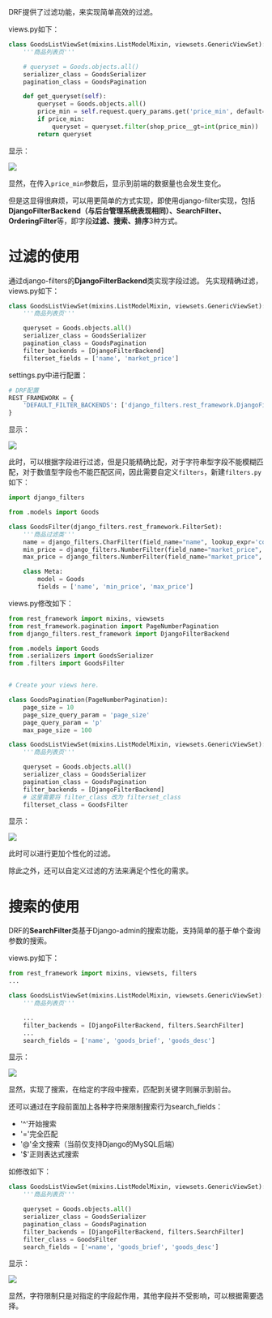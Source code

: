 DRF提供了过滤功能，来实现简单高效的过滤。

views.py如下：
```python
class GoodsListViewSet(mixins.ListModelMixin, viewsets.GenericViewSet):
    '''商品列表页'''

    # queryset = Goods.objects.all()
    serializer_class = GoodsSerializer
    pagination_class = GoodsPagination

    def get_queryset(self):
        queryset = Goods.objects.all()
        price_min = self.request.query_params.get('price_min', default=0)
        if price_min:
            queryset = queryset.filter(shop_price__gt=int(price_min))
        return queryset

```

显示：

![](https://img-blog.csdnimg.cn/20200725155149781.gif)


显然，在传入`price_min`参数后，显示到前端的数据量也会发生变化。

但是这显得很麻烦，可以用更简单的方式实现，即使用django-filter实现，包括**DjangoFilterBackend（与后台管理系统表现相同）、SearchFilter、OrderingFilter**等，即字段**过滤、搜索、排序**3种方式。

# 过滤的使用
通过django-filters的**DjangoFilterBackend**类实现字段过滤。
先实现精确过滤，views.py如下：

```python
class GoodsListViewSet(mixins.ListModelMixin, viewsets.GenericViewSet):
    '''商品列表页'''

    queryset = Goods.objects.all()
    serializer_class = GoodsSerializer
    pagination_class = GoodsPagination
    filter_backends = [DjangoFilterBackend]
    filterset_fields = ['name', 'market_price']

```

settings.py中进行配置：
```python
# DRF配置
REST_FRAMEWORK = {
    'DEFAULT_FILTER_BACKENDS': ['django_filters.rest_framework.DjangoFilterBackend']
}

```
显示：

![](https://img-blog.csdnimg.cn/20200725155239668.gif)


此时，可以根据字段进行过滤，但是只能精确比配，对于字符串型字段不能模糊匹配，对于数值型字段也不能匹配区间，因此需要自定义`filters`，新建`filters.py`如下：

```python
import django_filters

from .models import Goods

class GoodsFilter(django_filters.rest_framework.FilterSet):
    '''商品过滤类'''
    name = django_filters.CharFilter(field_name="name", lookup_expr='contains')
    min_price = django_filters.NumberFilter(field_name="market_price", lookup_expr='gte')
    max_price = django_filters.NumberFilter(field_name="market_price", lookup_expr='lte')

    class Meta:
        model = Goods
        fields = ['name', 'min_price', 'max_price']

```

views.py修改如下：

```python
from rest_framework import mixins, viewsets
from rest_framework.pagination import PageNumberPagination
from django_filters.rest_framework import DjangoFilterBackend

from .models import Goods
from .serializers import GoodsSerializer
from .filters import GoodsFilter


# Create your views here.

class GoodsPagination(PageNumberPagination):
    page_size = 10
    page_size_query_param = 'page_size'
    page_query_param = 'p'
    max_page_size = 100

class GoodsListViewSet(mixins.ListModelMixin, viewsets.GenericViewSet):
    '''商品列表页'''

    queryset = Goods.objects.all()
    serializer_class = GoodsSerializer
    pagination_class = GoodsPagination
    filter_backends = [DjangoFilterBackend]
    # 这里需要将 filter_class 改为 filterset_class
    filterset_class = GoodsFilter

```

显示：

![](https://img-blog.csdnimg.cn/20200725155256311.gif)

此时可以进行更加个性化的过滤。

除此之外，还可以自定义过滤的方法来满足个性化的需求。


# 搜索的使用
DRF的**SearchFilter**类基于Django-admin的搜索功能，支持简单的基于单个查询参数的搜索。

views.py如下：
```python
from rest_framework import mixins, viewsets, filters
...

class GoodsListViewSet(mixins.ListModelMixin, viewsets.GenericViewSet):
    '''商品列表页'''

    ...
    filter_backends = [DjangoFilterBackend, filters.SearchFilter]
    ...
    search_fields = ['name', 'goods_brief', 'goods_desc']

```

显示：

![](https://img-blog.csdnimg.cn/202007251553157.gif)

显然，实现了搜索，在给定的字段中搜索，匹配到关键字则展示到前台。

还可以通过在字段前面加上各种字符来限制搜索行为search_fields：

- '^'开始搜索
- '='完全匹配
- '@'全文搜索（当前仅支持Django的MySQL后端）
- '$'正则表达式搜索

如修改如下：

```python
class GoodsListViewSet(mixins.ListModelMixin, viewsets.GenericViewSet):
    '''商品列表页'''

    queryset = Goods.objects.all()
    serializer_class = GoodsSerializer
    pagination_class = GoodsPagination
    filter_backends = [DjangoFilterBackend, filters.SearchFilter]
    filter_class = GoodsFilter
    search_fields = ['=name', 'goods_brief', 'goods_desc']

```

显示：

![](https://img-blog.csdnimg.cn/20200725155330528.gif)

显然，字符限制只是对指定的字段起作用，其他字段并不受影响，可以根据需要选择。
